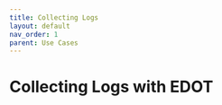 ```yaml
---
title: Collecting Logs
layout: default
nav_order: 1
parent: Use Cases
---
```


# Collecting Logs with EDOT